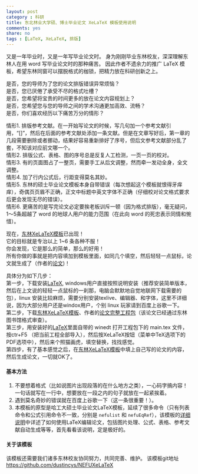 ```yaml
---
layout: post 
category : 科研
title: 东北林业大学硕、博士毕业论文 XeLaTeX 模板使用说明
comments: yes
share: no
tags : [LaTeX, XeLaTeX, 排版]
---
```



又是一年毕业时，又是一年写毕业论文时。
身为刚刚毕业东林校友，深深理解东林人在用 word 写毕业论文时的那种痛苦。
因此作者不遗余力的推广 LaTeX 模板，希望东林同窗可以摆脱格式的枷锁，把精力放在科研创新之上。

是否，您的导师为了您的论文排版错误异常烦恼？  
是否，您已厌倦了承受不尽的格式吐槽？  
是否，您希望将宝贵的时间更多的放在论文内容规划上？  
是否，您希望您与您的导师之间的学术沟通更加高效、流畅？    
是否，你们喜欢经历以下痛苦万分的情形？

情形1. 排版参考文献。在一开始写论文的时候，写几句加一个参考文献引用，“[]”，然后在后面的参考文献处添加一条文献。但是在文章写好后，第一章的几段需要删除或者挪动，结果好容易重新排好了序号，但后文参考文献部分乱了套，不知该对应前文哪一个。  
情形2. 排版公式、表格、图的序号总是反复人工检测，一页一页的校对。  
情形3. 有的页面图占了一整页，需要手工从后文调整，然而牵一发动全身，全文调整。  
情形4. 加了行内公式后，行距变得莫名其妙。  
情形5. 东林的硕士毕业论文模板本身自带错误（每次想起这个模板就恨得牙痒痒），奇偶页页眉不正确，正文中标题中英文字体不正确（仔细校对论文格式要求后更会发现无尽的错误）。  
情形6. 更痛苦的是写完论文必定要挨老板训斥一顿（因为格式排版），毫无疑问，1～5条超越了 word 的地球人用户的能力范围（在此向 word 的死忠表示同情和惋惜）。

现在，[东林XeLaTeX模板][template]已出现！  
它的目标就是专治以上 1~6 条各种不服！  
你会发现，它是那么的简单，那么的好用！  
所有你做的事就是把内容填加到模板里面，如同几个填空，然后轻轻一点鼠标，论文就生成了（作者的[论文][mythesis])！

具体分为如下几步：  
第一步，下载安装[LaTeX][latex], windows用户直接按照说明安装（推荐安装简单版本，然后在上文说的轻轻一点鼠标的一刹那，电脑会默默地自觉地联网下载需要的包），linux 安装比较麻烦，需要分别安装texlive、编辑器、和字体，这里不详细说，因为大部分用户还是windox用户，个别 linux 玩家请到百度上谷歌一下。  
第二步，下载[东林XeLaTeX模板][template]、作者的[论文完整工程包][project]（该论文已经通过东林图书馆格式审查）。  
第三步，用安装好的[LaTeX][latex]里面自带的 winedt 打开工程包下的 main.tex 文件，按ctr+F5 （把当前工程全部导入），然后按XeLaTeX按钮（菜单中TeX选项下的PDF选项中），然后来个照猫画虎，填空替换，找找感觉。  
第四步，有了基本感觉之后，在[东林XeLaTeX模板][template]中填上自己写的论文的内容，然后生成论文，一切就OK了。

#### 基本方法  

1. 不要想着格式（比如说图片出现段落的在什么地方之类），一心码字搞内容！一句话就写在一行中，想要放在一段之内的句子就放在一起紧挨着。
2. 遇到莫名奇妙的错误就在百度上谷歌一下（这一条很重要！）。
3. 本模板的原型是哈工大硕士毕业论文LaTeX模板，延续了很多命令（只有列表命令和公式引用命令不一致，分别是 `nefulist` 和 `nefuEqRef`），该模板的[详细说明][detail]中详述了如何使用LaTeX编辑论文，包括图片处理、公式、表格、参考文献自动生成等等，首先看看该说明，定是极好的。

#### 关于该模板

该模板还需要我们诸多东林校友协同努力，共同完善、维护。 
该模板git地址 <https://github.com/dustincys/NEFUXeLaTeX>

[detail]: http://yunpan.cn/QU68ILB2TT7Iw 
[latex]: http://www.ctex.org/CTeXDownload "下载地址"
[template]: http://sdrv.ms/Zgkm8N 
[project]: http://yunpan.cn/QU6MShrIDiMIQ 
[mythesis]: http://yunpan.cn/QU6kgMaqn7kES 


